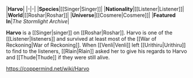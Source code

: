 |**Harvo**|
|-|-|
|**Species**|[[Singer\|Singer]]|
|**Nationality**|[[Listener\|Listener]]|
|**World**|[[Roshar\|Roshar]]|
|**Universe**|[[Cosmere\|Cosmere]]|
|**Featured In**|*The Stormlight Archive*|

**Harvo** is a [[Singer\|singer]] on [[Roshar\|Roshar]].
Harvo is one of the [[Listener\|listeners]] and survived at least most of the [[War of Reckoning\|War of Reckoning]]. When [[Venli\|Venli]] left [[Urithiru\|Urithiru]] to find to the listeners, [[Rlain\|Rlain]] asked her to give his regards to Harvo and [[Thude\|Thude]] if they were still alive.



https://coppermind.net/wiki/Harvo